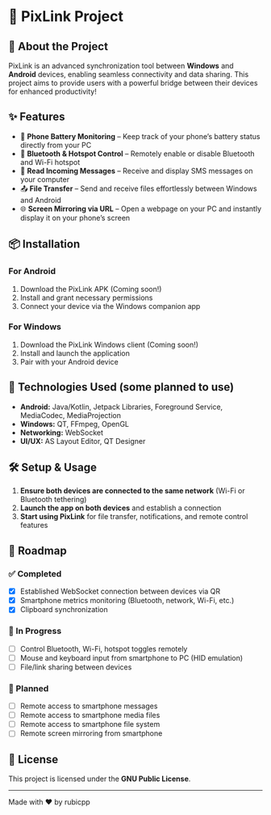 # 📡 PixLink Project

## 🚀 About the Project
PixLink is an advanced synchronization tool between **Windows** and **Android** devices, enabling seamless connectivity and data sharing. This project aims to provide users with a powerful bridge between their devices for enhanced productivity!

## ✨ Features
- 🔋 **Phone Battery Monitoring** – Keep track of your phone’s battery status directly from your PC
- 🔵 **Bluetooth & Hotspot Control** – Remotely enable or disable Bluetooth and Wi-Fi hotspot
- 📩 **Read Incoming Messages** – Receive and display SMS messages on your computer
- 📤 **File Transfer** – Send and receive files effortlessly between Windows and Android
- 🌐 **Screen Mirroring via URL** – Open a webpage on your PC and instantly display it on your phone’s screen

## 📦 Installation
### For Android
1. Download the PixLink APK (Coming soon!)
2. Install and grant necessary permissions
3. Connect your device via the Windows companion app

### For Windows
1. Download the PixLink Windows client (Coming soon!)
2. Install and launch the application
3. Pair with your Android device

## 🔧 Technologies Used (some planned to use)
- **Android:** Java/Kotlin, Jetpack Libraries, Foreground Service, MediaCodec, MediaProjection
- **Windows:** QT, FFmpeg, OpenGL
- **Networking:** WebSocket
- **UI/UX:** AS Layout Editor, QT Designer

## 🛠️ Setup & Usage
1. **Ensure both devices are connected to the same network** (Wi-Fi or Bluetooth tethering)
2. **Launch the app on both devices** and establish a connection
3. **Start using PixLink** for file transfer, notifications, and remote control features

## 🚧 Roadmap

### ✅ Completed
- [x] Established WebSocket connection between devices via QR
- [x] Smartphone metrics monitoring (Bluetooth, network, Wi-Fi, etc.)
- [x] Clipboard synchronization
      
### 🔧 In Progress
- [ ] Control Bluetooth, Wi-Fi, hotspot toggles remotely  
- [ ] Mouse and keyboard input from smartphone to PC (HID emulation)  
- [ ] File/link sharing between devices  

### 📅 Planned
- [ ] Remote access to smartphone messages  
- [ ] Remote access to smartphone media files  
- [ ] Remote access to smartphone file system
- [ ] Remote screen mirroring from smartphone

## 📜 License
This project is licensed under the **GNU Public License**.

---
Made with ❤️ by rubicpp
